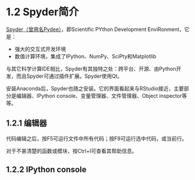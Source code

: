 # 1.2 Spyder简介

[Spyder（曾用名Pydee）](https://github.com/spyder-ide/spyder)，即Scientific PYthon Development EnviRonment，它是：

* 强大的交互式开发环境
* 数值计算环境，集成了IPython、NumPy、SciPty和Matplotlib

与其它科学计算IDE相比，Spyder有其独特之处：跨平台、开源、由Python开发，而且Spyder可通过插件扩展。Spyder使用Qt。

安装Anaconda后，Spyder也随之安装。它的界面看起来与RStudio接近，主要部分是编辑器、IPython console、变量管理器、文件管理器、Object inspector等等。

## 1.2.1 编辑器

代码编辑之后，按F5可运行文件中所有代码；按F9可运行选中代码，或当前行。

对于不甚清楚的函数或模块，按Ctrl+I可查看其帮助信息。

## 1.2.2 IPython console

